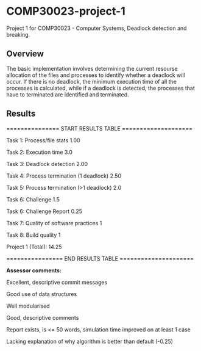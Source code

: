 # COMP30023-project-1

Project 1 for COMP30023 - Computer Systems, Deadlock detection and breaking.

## Overview

The basic implementation involves determining the current resourse allocation of the files and processes to identify whether a deadlock will occur. If there is no deadlock, the minimum execution time of all the processes is calculated, while if a deadlock is detected, the processes that have to terminated are identified and terminated.

## Results

=============== START RESULTS TABLE ====================

Task 1: Process/file stats                  1.00

Task 2: Execution time                      3.0

Task 3: Deadlock detection                  2.00

Task 4: Process termination (1 deadlock)    2.50

Task 5: Process termination (>1 deadlock)   2.0

Task 6: Challenge                           1.5

Task 6: Challenge Report                    0.25

Task 7: Quality of software practices       1

Task 8: Build quality                       1

Project 1 (Total):                          14.25

================ END RESULTS TABLE =====================

**Assessor comments:**


Excellent, descriptive commit messages

Good use of data structures

Well modularised

Good, descriptive comments

Report exists, is <= 50 words, simulation time improved on at least 1 case

Lacking explanation of why algorithm is better than default (-0.25)
